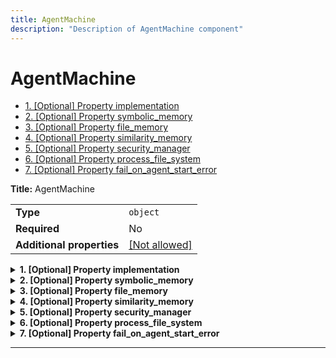 ```yaml
---
title: AgentMachine
description: "Description of AgentMachine component"
---
```

# AgentMachine

- [1. [Optional] Property implementation](#implementation)
- [2. [Optional] Property symbolic_memory](#symbolic_memory)
- [3. [Optional] Property file_memory](#file_memory)
- [4. [Optional] Property similarity_memory](#similarity_memory)
- [5. [Optional] Property security_manager](#security_manager)
- [6. [Optional] Property process_file_system](#process_file_system)
- [7. [Optional] Property fail_on_agent_start_error](#fail_on_agent_start_error)

**Title:** AgentMachine

|                           |                                                         |
| ------------------------- | ------------------------------------------------------- |
| **Type**                  | `object`                                                |
| **Required**              | No                                                      |
| **Additional properties** | [[Not allowed]](# "Additional Properties not allowed.") |

<details>
<summary>
<strong> <a name="implementation"></a>1. [Optional] Property implementation</strong>  

</summary>
<blockquote>

|              |         |
| ------------ | ------- |
| **Type**     | `const` |
| **Required** | No      |

Specific value: `"AgentMachine"`

</blockquote>
</details>

<details>
<summary>
<strong> <a name="symbolic_memory"></a>2. [Optional] Property symbolic_memory</strong>  

</summary>
<blockquote>

|              |                                        |
| ------------ | -------------------------------------- |
| **Type**     | [`Reference[SymbolicMemory]`](/docs/components/symbolicmemory/overview)            |
| **Required** | No                                     |
| **Default**  | `{"implementation": "SymbolicMemory"}` |

**Description:** The Symbolic Memory implementation.

</blockquote>
</details>

<details>
<summary>
<strong> <a name="file_memory"></a>3. [Optional] Property file_memory</strong>  

</summary>
<blockquote>

|              |                                    |
| ------------ | ---------------------------------- |
| **Type**     | [`Reference[FileMemory]`](/docs/components/filememory/overview)            |
| **Required** | No                                 |
| **Default**  | `{"implementation": "FileMemory"}` |

**Description:** The File Memory implementation.

</blockquote>
</details>

<details>
<summary>
<strong> <a name="similarity_memory"></a>4. [Optional] Property similarity_memory</strong>  

</summary>
<blockquote>

|              |                                          |
| ------------ | ---------------------------------------- |
| **Type**     | [`Reference[SimilarityMemory]`](/docs/components/similaritymemory/overview)            |
| **Required** | No                                       |
| **Default**  | `{"implementation": "SimilarityMemory"}` |

**Description:** The Vector Memory implementation.

</blockquote>
</details>

<details>
<summary>
<strong> <a name="security_manager"></a>5. [Optional] Property security_manager</strong>  

</summary>
<blockquote>

|              |                                         |
| ------------ | --------------------------------------- |
| **Type**     | [`Reference[SecurityManager]`](/docs/components/securitymanager/overview)            |
| **Required** | No                                      |
| **Default**  | `{"implementation": "SecurityManager"}` |

**Description:** The Security Manager implementation.

</blockquote>
</details>

<details>
<summary>
<strong> <a name="process_file_system"></a>6. [Optional] Property process_file_system</strong>  

</summary>
<blockquote>

|              |                                           |
| ------------ | ----------------------------------------- |
| **Type**     | [`Reference[ProcessFileSystem]`](/docs/components/processfilesystem/overview)            |
| **Required** | No                                        |
| **Default**  | `{"implementation": "ProcessFileSystem"}` |

**Description:** The Process File System implementation. Used to store files related to processes.

</blockquote>
</details>

<details>
<summary>
<strong> <a name="fail_on_agent_start_error"></a>7. [Optional] Property fail_on_agent_start_error</strong>  

</summary>
<blockquote>

**Title:** Fail On Agent Start Error

|              |           |
| ------------ | --------- |
| **Type**     | `boolean` |
| **Required** | No        |
| **Default**  | `false`   |

**Description:** If true, the machine will fail to start if an agent fails to start. Default: False

</blockquote>
</details>

----------------------------------------------------------------------------------------------------------------------------

